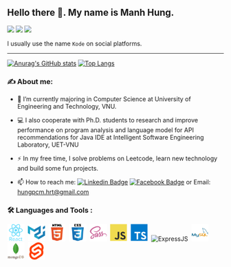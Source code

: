 ## Hello there 👋. My name is Manh Hung.

<div id="header">
  <img src="https://media.giphy.com/media/qgQUggAC3Pfv687qPC/giphy.gif" width="134"/>
  <img src="https://media.giphy.com/media/HLB0nLA36GCCo6JuB5/giphy.gif" width="100"/>
  <img src="https://media.giphy.com/media/i4MAH84pqe2m2aVojc/giphy.gif" width="102"/>
</div>

I usually use the name `Kode` on social platforms.

---

[![Anurag's GitHub stats](https://github-readme-stats.vercel.app/api?username=manhhungpc&show_icons=true&hide=issues)](https://github.com/anuraghazra/github-readme-stats)
[![Top Langs](https://github-readme-stats.vercel.app/api/top-langs/?username=manhhungpc&hide=shell&layout=compact)](https://github.com/anuraghazra/github-readme-stats)

### ✍️ About me:

- 🚀 I’m currently majoring in Computer Science at University of Engineering and Technology, VNU. 

- 💻 I also cooperate with Ph.D. students to research and improve performance on program analysis and language model for API recommendations for Java IDE at Intelligent Software Engineering Laboratory, UET-VNU

- ⚡ In my free time, I solve problems on Leetcode, learn new technology and build some fun projects.

- 📫 How to reach me: [![Linkedin Badge](https://img.shields.io/badge/-LinkedIn-blue?style=flat&logo=Linkedin&logoColor=white)](https://www.linkedin.com/in/manhhung912/) [![Facebook Badge](https://img.shields.io/badge/-Facebook-blue?style=flat&logo=Facebook&logoColor=white)](https://www.facebook.com/manhhung.kode1620/) or Email: [hungpcm.hrt@gmail.com](mailto:hungpcm.hrt@gmail.com)

### 🛠️ Languages and Tools :

<div>
  <img src="https://raw.githubusercontent.com/devicons/devicon/1119b9f84c0290e0f0b38982099a2bd027a48bf1/icons/react/react-original-wordmark.svg" title="React" alt="React" width="40" height="40"/>&nbsp;
  <img src="https://raw.githubusercontent.com/devicons/devicon/1119b9f84c0290e0f0b38982099a2bd027a48bf1/icons/materialui/materialui-original.svg" title="Material-UI" alt="Material-UI" width="40" height="40"/>&nbsp;
  <img src="https://raw.githubusercontent.com/devicons/devicon/1119b9f84c0290e0f0b38982099a2bd027a48bf1/icons/html5/html5-original-wordmark.svg" title="HTML5" alt="HTML5" width="40" height="40"/>&nbsp;
  <img src="https://raw.githubusercontent.com/devicons/devicon/1119b9f84c0290e0f0b38982099a2bd027a48bf1/icons/css3/css3-original-wordmark.svg" title="CSS3" alt="CSS3" width="40" height="40"/>&nbsp;
  <img src="https://raw.githubusercontent.com/devicons/devicon/1119b9f84c0290e0f0b38982099a2bd027a48bf1/icons/sass/sass-original.svg" title="Sass" alt="Sass" width="40" height="40"/>&nbsp;
  <img src="https://raw.githubusercontent.com/devicons/devicon/1119b9f84c0290e0f0b38982099a2bd027a48bf1/icons/javascript/javascript-original.svg" title="Javascript" alt="Javascript" width="40" height="40"/>&nbsp;
  <img src="https://github.com/devicons/devicon/blob/master/icons/typescript/typescript-original.svg" title="Typescript" alt="Typescript" width="40" height="40"/>&nbsp;
  <img src="https://expressjs.com/images/favicon.png" title="ExpressJS" alt="ExpressJS" width="40" height="40" />&nbsp;
  <img src="https://raw.githubusercontent.com/devicons/devicon/1119b9f84c0290e0f0b38982099a2bd027a48bf1/icons/mysql/mysql-original-wordmark.svg" title="MySQL" alt="MySQL" width="40" height="40"/>&nbsp;
  <img src="https://raw.githubusercontent.com/devicons/devicon/1119b9f84c0290e0f0b38982099a2bd027a48bf1/icons/mongodb/mongodb-original-wordmark.svg" title="MongoDB" alt="MongoDB" width="40" height="40"/>&nbsp;  
  <img src="https://github.com/devicons/devicon/blob/master/icons/svelte/svelte-original.svg" title="Svelte" alt="Svelte" width="40" height="40"/>&nbsp;
</div>
